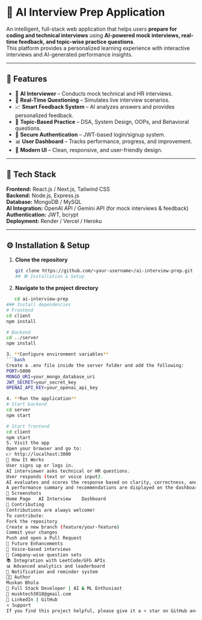
# 🧠 AI Interview Prep Application

An intelligent, full-stack web application that helps users **prepare for coding and technical interviews** using **AI-powered mock interviews, real-time feedback, and topic-wise practice questions**.  
This platform provides a personalized learning experience with interactive interviews and AI-generated performance insights.

---

## 🚀 Features

- 🤖 **AI Interviewer** – Conducts mock technical and HR interviews.  
- 💬 **Real-Time Questioning** – Simulates live interview scenarios.  
- 📈 **Smart Feedback System** – AI analyzes answers and provides personalized feedback.  
- 🧩 **Topic-Based Practice** – DSA, System Design, OOPs, and Behavioral questions.  
- 🔐 **Secure Authentication** – JWT-based login/signup system.  
- 📊 **User Dashboard** – Tracks performance, progress, and improvement.  
- 🌙 **Modern UI** – Clean, responsive, and user-friendly design.

---

## 🧰 Tech Stack

**Frontend:** React.js / Next.js, Tailwind CSS  
**Backend:** Node.js, Express.js  
**Database:** MongoDB / MySQL  
**AI Integration:** OpenAI API / Gemini API (for mock interviews & feedback)  
**Authentication:** JWT, bcrypt  
**Deployment:** Render / Vercel / Heroku  

---

## ⚙️ Installation & Setup

1. **Clone the repository**

   ```bash
   git clone https://github.com/<your-username>/ai-interview-prep.git
   ## 🛠️ Installation & Setup
2. **Navigate to the project directory**
```bash
   cd ai-interview-prep
### Install dependencies
# Frontend
cd client
npm install

# Backend
cd ../server
npm install

3. **Configure environment variables**
```bash
Create a .env file inside the server folder and add the following:
PORT=5000
MONGO_URI=your_mongo_database_uri
JWT_SECRET=your_secret_key
OPENAI_API_KEY=your_openai_api_key

4. **Run the application**
# Start backend
cd server
npm start

# Start frontend
cd client
npm start
5. Visit the app
Open your browser and go to:
👉 http://localhost:3000
🧠 How It Works
User signs up or logs in.
AI interviewer asks technical or HR questions.
User responds (text or voice input).
AI evaluates and scores the response based on clarity, correctness, and confidence.
A performance summary and recommendations are displayed on the dashboard.
📸 Screenshots
Home Page	AI Interview	Dashboard
🤝 Contributing
Contributions are always welcome!
To contribute:
Fork the repository
Create a new branch (feature/your-feature)
Commit your changes
Push and open a Pull Request
🧩 Future Enhancements
🎤 Voice-based interviews
💼 Company-wise question sets
📚 Integration with LeetCode/GFG APIs
📊 Advanced analytics and leaderboard
🔔 Notification and reminder system
🧑‍💻 Author
Muskan Bhola
💼 Full Stack Developer | AI & ML Enthusiast
📧 musktech3018@gmail.com
🔗 LinkedIn | GitHub
⭐ Support
If you find this project helpful, please give it a ⭐ star on GitHub and share it with others!

